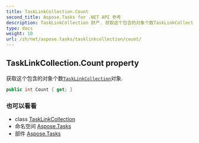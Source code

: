 ```yaml
---
title: TaskLinkCollection.Count
second_title: Aspose.Tasks for .NET API 参考
description: TaskLinkCollection 财产. 获取这个包含的对象个数TaskLinkCollection对象.
type: docs
weight: 10
url: /zh/net/aspose.tasks/tasklinkcollection/count/
---
```

## TaskLinkCollection.Count property

获取这个包含的对象个数[`TaskLinkCollection`](../)对象.

```csharp
public int Count { get; }
```

### 也可以看看

* class [TaskLinkCollection](../)
* 命名空间 [Aspose.Tasks](../../tasklinkcollection/)
* 部件 [Aspose.Tasks](../../../)



